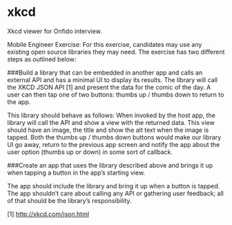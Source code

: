 # xkcd
Xkcd viewer for Onfido interview.

Mobile Engineer Exercise:
For this exercise, candidates may use any existing open source libraries they may need. The exercise has two different steps as outlined below:

###Build a library
that can be embedded in another app and calls an external API and has a minimal UI to display its results. The library will call the XKCD JSON API [1] and present the data for the comic of the day. A user can then tap one of two buttons: thumbs up / thumbs down to return to the app.

This library should behave as follows:
When invoked by the host app, the library will call the API and show a view with the returned data. This view should have an image, the title and show the alt text when the image is tapped.
Both the thumbs up / thumbs down buttons would make our library UI go away, return to the previous app screen and notify the app about the user option (thumbs up or down) in some sort of callback.

###Create an app
that uses the library described above and brings it up when tapping a button in the app’s starting view.

The app should include the library and bring it up when a button is tapped. The app shouldn’t care about calling any API or gathering user feedback; all of that should be the library’s responsibility.

[1] http://xkcd.com/json.html
